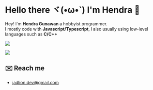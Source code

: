 # Hello there ヾ(•ω•`) I'm Hendra 🍛

Hey! I'm **Hendra Gunawan** a hobbyist programmer.<br>I mostly code with **Javascript/Typescript**, I also usually using low-level languages such as **C/C++**

![](https://komarev.com/ghpvc/?username=jadlionhd&label=Profile%20views&color=0e75b6&style=flat)

![](https://github-readme-stats.vercel.app/api/top-langs/?username=jadlionhd&layout=donut&theme=holi)

## ✉️ Reach me
- [jadlion.dev@gmail.com](mailto:jadlion.dev@gmail.com)
